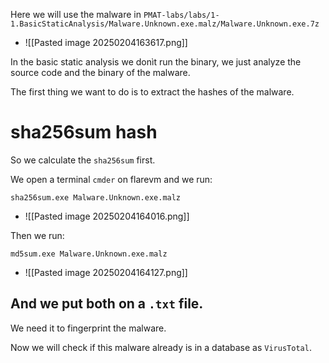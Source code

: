 Here we will use the malware in `PMAT-labs/labs/1-1.BasicStaticAnalysis/Malware.Unknown.exe.malz/Malware.Unknown.exe.7z`
- ![[Pasted image 20250204163617.png]]



In the basic static analysis we donìt run the binary, we just analyze the source code and the binary of the malware.

The first thing we want to do is to extract the hashes of the malware.

# sha256sum hash
So we calculate the `sha256sum` first.

We open a terminal `cmder` on flarevm and we run:
```shell
sha256sum.exe Malware.Unknown.exe.malz
```
- ![[Pasted image 20250204164016.png]]

Then we run:
```shell
md5sum.exe Malware.Unknown.exe.malz
```
- ![[Pasted image 20250204164127.png]]


And we put both on a `.txt` file.
- 

We need it to fingerprint the malware.


Now we will check if this malware already is in a database as `VirusTotal`.

